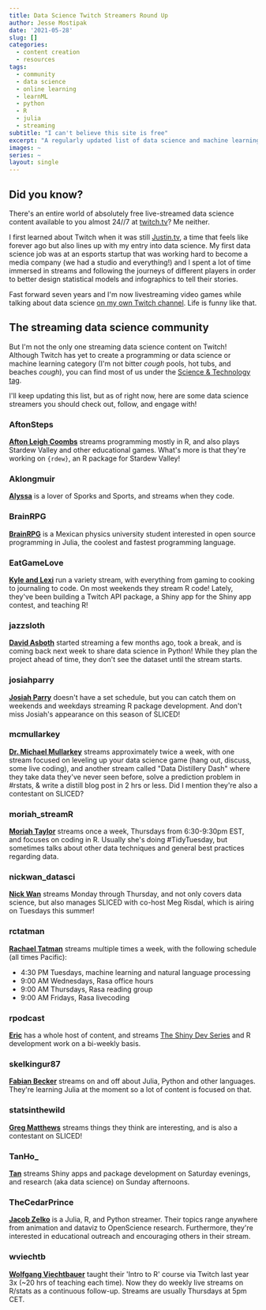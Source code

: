 ```yaml
---
title: Data Science Twitch Streamers Round Up
author: Jesse Mostipak
date: '2021-05-28'
slug: []
categories:
  - content creation
  - resources
tags:
  - community
  - data science
  - online learning
  - learnML
  - python
  - R
  - julia
  - streaming
subtitle: "I can't believe this site is free"
excerpt: "A regularly updated list of data science and machine learning Twitch streamers, coding in R, Python, and//or Julia!"
images: ~
series: ~
layout: single
---
```

## Did you know?
There's an entire world of absolutely free live-streamed data science content 
available to you almost 24//7 at [twitch.tv](www.twitch.tv)? 
Me neither. 

I first learned about Twitch when it was still [Justin.tv](https://en.wikipedia.org/wiki/Justin.tv), 
a time that feels like forever ago but also lines up with my entry into data science. 
My first data science job was at an esports startup that was working hard to become a media company (we had a studio and everything!) and I spent a lot of time immersed in streams and following the journeys of different players in order to better design statistical models and infographics to tell their stories.  

Fast forward seven years and I'm now livestreaming video games while talking about data science [on my own Twitch channel](https://www.twitch.tv/kierisi). Life is funny like that.  

## The streaming data science community
But I'm not the only one streaming data science content on Twitch! Although Twitch has yet to create a programming or data science or machine learning category (I'm not bitter *cough* pools, hot tubs, and beaches *cough*), you can find most of us under the [Science & Technology tag](https://www.twitch.tv/directory/game/Science%20%26%20Technology).  

I'll keep updating this list, but as of right now, here are some data science streamers you should check out, follow, and engage with!   

### AftonSteps
**[Afton Leigh Coombs](https://www.twitch.tv/aftonsteps)** streams programming mostly in R, and also plays Stardew Valley and other educational games. 
What's more is that they're working on `{rdew}`, an R package for Stardew Valley!

### Aklongmuir
**[Alyssa](https://www.twitch.tv/aklongmuir)** is a lover of Sporks and Sports, and streams when they code.

### BrainRPG
**[BrainRPG](https://www.twitch.tv/BrainRPG)** is a Mexican physics university student interested in open source programming in Julia, the coolest and fastest programming language.

### EatGameLove
**[Kyle and Lexi](https://www.twitch.tv/theeatgamelove)** run a variety stream, with everything from gaming to cooking to journaling to code. On most weekends they stream R code! Lately, they've been building a Twitch API package, a Shiny app for the Shiny app contest, and teaching R!

### jazzsloth
**[David Asboth](https://www.twitch.tv/jazzsloth)** started streaming a few months ago, took a break, and is coming back next week to share data science in Python!
While they plan the project ahead of time, they don't see the dataset until the stream starts.

### josiahparry
**[Josiah Parry](https://www.twitch.tv/josiahparry)** doesn't have a set schedule, but you can catch them on weekends and weekdays streaming R package development. And don't miss Josiah's appearance on this season of SLICED!

### mcmullarkey 
**[Dr. Michael Mullarkey](https://www.twitch.tv/mcmullarkey)** streams approximately twice a week, with one stream focused  on leveling up your data science game (hang out, discuss, some live coding), and another stream called "Data Distillery Dash" where they take data they've never seen before, solve a prediction problem in #rstats, & write a distill blog post in 2 hrs or less. Did I mention they're also a contestant on SLICED?

### moriah_streamR
**[Moriah Taylor](https://www.twitch.tv/mcmullarkey)** streams once a week, Thursdays from 6:30-9:30pm EST, and focuses on coding in R. 
Usually she's doing #TidyTuesday, but sometimes talks about other data techniques and general best practices regarding data.  

### nickwan_datasci
**[Nick Wan](https://www.twitch.tv/nickwan_datasci)** streams Monday through Thursday, and not only covers data science, but also manages SLICED with co-host Meg Risdal, which is airing on Tuesdays this summer!

### rctatman
**[Rachael Tatman](https://www.twitch.tv/rctatman/)** streams multiple times a week, with the following schedule (all times Pacific):  

* 4:30 PM Tuesdays, machine learning and natural language processing
* 9:00 AM Wednesdays, Rasa office hours
* 9:00 AM Thursdays, Rasa reading group
* 9:00 AM Fridays, Rasa livecoding

### rpodcast
**[Eric](https://www.twitch.tv/rpodcast)** has a whole host of content, and streams [The Shiny Dev Series](https://twitter.com/shinydevseries) and R development work on a bi-weekly basis.

### skelkingur87
**[Fabian Becker](https://www.twitch.tv/skelkingur87)** streams on and off about Julia, Python and other languages. They're learning Julia at the moment so a lot of content is focused on that.

### statsinthewild
**[Greg Matthews](https://www.twitch.tv/statsinthewild)** streams things they think are interesting, and is also a contestant on SLICED!

### TanHo_
**[Tan](https://www.twitch.tv/tanho_)** streams Shiny apps and package development on Saturday evenings, and research (aka data science) on Sunday afternoons.

### TheCedarPrince
**[Jacob Zelko](https://www.twitch.tv/thecedarprince)** is a Julia, R, and Python streamer. Their topics range anywhere from animation and dataviz to OpenScience research. Furthermore, they're interested in educational outreach and encouraging others in their stream.

### wviechtb
**[Wolfgang Viechtbauer](https://www.twitch.tv/wviechtb)** taught their 'Intro to R' course via Twitch last year 3x (~20 hrs of teaching each time). Now they do weekly live streams on R/stats as a continuous follow-up. Streams are usually Thursdays at 5pm CET. 
